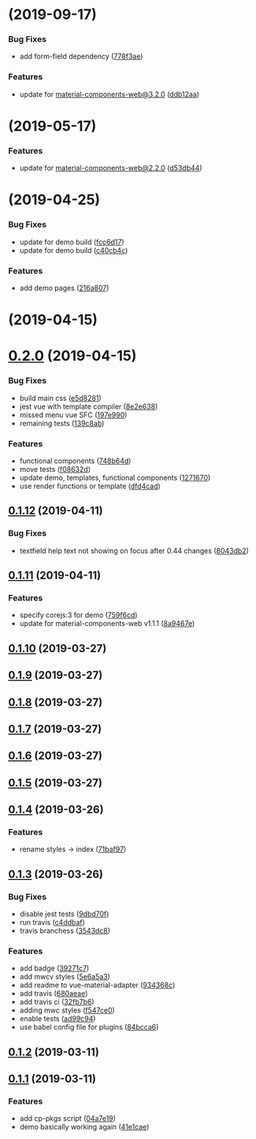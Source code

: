 # [](https://github.com/pgbross/vue-material-adapter/compare/v0.11.3...v) (2019-09-17)


### Bug Fixes

* add form-field dependency ([778f3ae](https://github.com/pgbross/vue-material-adapter/commit/778f3ae))


### Features

* update for material-components-web@3.2.0 ([ddb12aa](https://github.com/pgbross/vue-material-adapter/commit/ddb12aa))



# [](https://github.com/pgbross/vue-material-adapter/compare/v0.6.0...v) (2019-05-17)


### Features

* update for material-components-web@2.2.0 ([d53db44](https://github.com/pgbross/vue-material-adapter/commit/d53db44))



# [](https://github.com/pgbross/vue-material-adapter/compare/v0.4.0...v) (2019-04-25)


### Bug Fixes

* update for demo build ([fcc6d17](https://github.com/pgbross/vue-material-adapter/commit/fcc6d17))
* update for demo build ([c40cb4c](https://github.com/pgbross/vue-material-adapter/commit/c40cb4c))


### Features

* add demo pages ([216a807](https://github.com/pgbross/vue-material-adapter/commit/216a807))



# [](https://github.com/pgbross/vue-material-adapter/compare/v0.2.0...v) (2019-04-15)



# [0.2.0](https://github.com/pgbross/vue-material-adapter/compare/v0.1.12...v0.2.0) (2019-04-15)


### Bug Fixes

* build main css ([e5d8281](https://github.com/pgbross/vue-material-adapter/commit/e5d8281))
* jest vue with template compiler ([8e2e638](https://github.com/pgbross/vue-material-adapter/commit/8e2e638))
* missed menu vue SFC ([197e990](https://github.com/pgbross/vue-material-adapter/commit/197e990))
* remaining tests ([139c8ab](https://github.com/pgbross/vue-material-adapter/commit/139c8ab))


### Features

* functional components ([748b64d](https://github.com/pgbross/vue-material-adapter/commit/748b64d))
* move tests ([f08632d](https://github.com/pgbross/vue-material-adapter/commit/f08632d))
* update demo, templates, functional components ([1271670](https://github.com/pgbross/vue-material-adapter/commit/1271670))
* use render functions or template ([dfd4cad](https://github.com/pgbross/vue-material-adapter/commit/dfd4cad))



## [0.1.12](https://github.com/pgbross/vue-material-adapter/compare/v0.1.11...v0.1.12) (2019-04-11)


### Bug Fixes

* textfield help text not showing on focus after 0.44 changes ([8043db2](https://github.com/pgbross/vue-material-adapter/commit/8043db2))



## [0.1.11](https://github.com/pgbross/vue-material-adapter/compare/v0.1.10...v0.1.11) (2019-04-11)


### Features

* specify corejs:3 for demo ([759f6cd](https://github.com/pgbross/vue-material-adapter/commit/759f6cd))
* update for material-components-web v1.1.1 ([8a9467e](https://github.com/pgbross/vue-material-adapter/commit/8a9467e))



## [0.1.10](https://github.com/pgbross/vue-material-adapter/compare/v0.1.9...v0.1.10) (2019-03-27)



## [0.1.9](https://github.com/pgbross/vue-material-adapter/compare/v0.1.8...v0.1.9) (2019-03-27)



## [0.1.8](https://github.com/pgbross/vue-material-adapter/compare/v0.1.7...v0.1.8) (2019-03-27)



## [0.1.7](https://github.com/pgbross/vue-material-adapter/compare/v0.1.6...v0.1.7) (2019-03-27)



## [0.1.6](https://github.com/pgbross/vue-material-adapter/compare/v0.1.5...v0.1.6) (2019-03-27)



## [0.1.5](https://github.com/pgbross/vue-material-adapter/compare/v0.1.4...v0.1.5) (2019-03-27)



## [0.1.4](https://github.com/pgbross/vue-material-adapter/compare/v0.1.3...v0.1.4) (2019-03-26)


### Features

* rename styles -> index ([71baf97](https://github.com/pgbross/vue-material-adapter/commit/71baf97))



## [0.1.3](https://github.com/pgbross/vue-material-adapter/compare/v0.1.2...v0.1.3) (2019-03-26)


### Bug Fixes

* disable jest tests ([9dbd70f](https://github.com/pgbross/vue-material-adapter/commit/9dbd70f))
* run travis ([c4ddbaf](https://github.com/pgbross/vue-material-adapter/commit/c4ddbaf))
* travis branchess ([3543dc8](https://github.com/pgbross/vue-material-adapter/commit/3543dc8))


### Features

* add badge ([39271c7](https://github.com/pgbross/vue-material-adapter/commit/39271c7))
* add mwcv styles ([5e6a5a3](https://github.com/pgbross/vue-material-adapter/commit/5e6a5a3))
* add readme to vue-material-adapter ([934368c](https://github.com/pgbross/vue-material-adapter/commit/934368c))
* add travis ([680aeae](https://github.com/pgbross/vue-material-adapter/commit/680aeae))
* add travis ci ([32fb7b6](https://github.com/pgbross/vue-material-adapter/commit/32fb7b6))
* adding mwc styles ([f547ce0](https://github.com/pgbross/vue-material-adapter/commit/f547ce0))
* enable tests ([ad99c94](https://github.com/pgbross/vue-material-adapter/commit/ad99c94))
* use babel config file for plugins ([84bcca6](https://github.com/pgbross/vue-material-adapter/commit/84bcca6))



## [0.1.2](https://github.com/pgbross/vue-material-adapter/compare/v0.1.1...v0.1.2) (2019-03-11)



## [0.1.1](https://github.com/pgbross/vue-material-adapter/compare/04a7e19...v0.1.1) (2019-03-11)


### Features

* add cp-pkgs script ([04a7e19](https://github.com/pgbross/vue-material-adapter/commit/04a7e19))
* demo basically working again ([41e1cae](https://github.com/pgbross/vue-material-adapter/commit/41e1cae))



